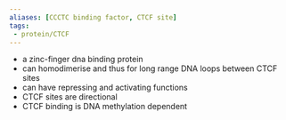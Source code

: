 ```yaml
---
aliases: [CCCTC binding factor, CTCF site]
tags:
 - protein/CTCF
---
```

- a zinc-finger dna binding protein 
- can homodimerise and thus for long range DNA loops between CTCF sites 
- can have repressing and activating functions 
- CTCF sites are directional 
- CTCF binding is DNA methylation dependent 